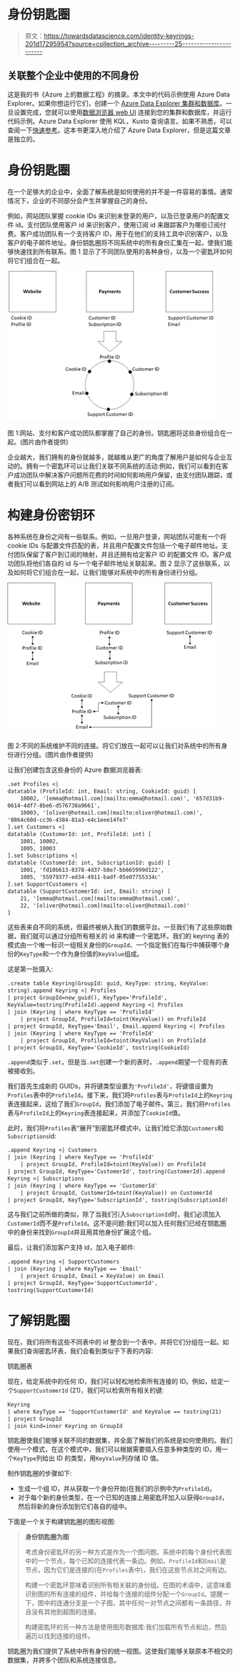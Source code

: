 # 身份钥匙圈

> 原文：<https://towardsdatascience.com/identity-keyrings-201d17295954?source=collection_archive---------25----------------------->

## 关联整个企业中使用的不同身份

这是我的书《Azure 上的数据工程》的摘录。本文中的代码示例使用 Azure Data Explorer。如果你想运行它们，创建一个 [Azure Data Explorer 集群和数据库](https://azure.microsoft.com/en-us/services/data-explorer/)。一旦设置完成，您就可以使用[数据浏览器 web UI](https://dataexplorer.azure.com/) 连接到您的集群和数据库，并运行代码示例。Azure Data Explorer 使用 KQL，Kusto 查询语言。如果不熟悉，可以查阅一下[快速参考](https://docs.microsoft.com/en-us/azure/data-explorer/kql-quick-reference)。这本书更深入地介绍了 Azure Data Explorer，但是这篇文章是独立的。

# 身份钥匙圈

在一个足够大的企业中，全面了解系统是如何使用的并不是一件容易的事情。通常情况下，企业的不同部分会产生并掌握自己的身份。

例如，网站团队掌握 cookie IDs 来识别未登录的用户，以及已登录用户的配置文件 id。支付团队使用客户 id 来识别客户，使用订阅 id 来跟踪客户为哪些订阅付费。客户成功团队有一个支持客户 ID，用于在他们的支持工具中识别客户，以及客户的电子邮件地址。身份钥匙圈将不同系统中的所有身份汇集在一起，使我们能够快速找到所有联系。图 1 显示了不同团队使用的各种身份，以及一个密匙环如何将它们组合在一起。

![](img/c6dab955d2809cec2c5d06d7e220269a.png)

图 1:网站、支付和客户成功团队都掌握了自己的身份。钥匙圈将这些身份组合在一起。(图片由作者提供)

企业越大，我们拥有的身份就越多，就越难从更广的角度了解用户是如何与企业互动的。拥有一个密匙环可以让我们关联不同系统的活动:例如，我们可以看到在客户成功团队中解决客户问题所花费的时间如何影响用户保留，由支付团队跟踪，或者我们可以看到网站上的 A/B 测试如何影响用户注册的订阅。

# 构建身份密钥环

各种系统在身份之间有一些联系。例如，一旦用户登录，网站团队可能有一个将 cookie IDs 与配置文件匹配的表，并且用户配置文件包括一个电子邮件地址。支付团队保留了客户到订阅的映射，并且还拥有给定客户 ID 的配置文件 ID。客户成功团队将他们各自的 id 与一个电子邮件地址关联起来。图 2 显示了这些联系，以及如何将它们组合在一起，让我们能够对系统中的所有身份进行分组。

![](img/5dceeda15b65a3cfafaf7e7eb335de84.png)

图 2:不同的系统维护不同的连接。将它们放在一起可以让我们对系统中的所有身份进行分组。(图片由作者提供)

让我们创建包含这些身份的 Azure 数据浏览器表:

```
.set Profiles <|
datatable (ProfileId: int, Email: string, CookieId: guid) [
    10002, '[emma@hotmail.com](mailto:emma@hotmail.com)', '657d31b9-0614-4df7-8be6-d576738a9661',
    10003, '[oliver@hotmail.com](mailto:oliver@hotmail.com)', '0864c60d-cc36-4384-81a3-e4c1eee14fe7'
].set Customers <|
datatable (CustomerId: int, ProfileId: int) [
    1001, 10002,
    1005, 10003
].set Subscriptions <|
datatable (CustomerId: int, SubscriptionId: guid) [
    1001, 'fd10b613-8378-4d37-b8e7-bb665999d122',
    1005, '55979377-ed34-4911-badf-05e07755334c'
].set SupportCustomers <|
datatable (SupportCustomerId: int, Email: string) [
    21, '[emma@hotmail.com](mailto:emma@hotmail.com)',
    22, '[oliver@hotmail.com](mailto:oliver@hotmail.com)'
]
```

这些表来自不同的系统，但最终被纳入我们的数据平台。一旦我们有了这些原始数据，我们就可以通过分组所有相关的 id 来构建一个密匙环。我们的 keyring 表的模式由一个唯一标识一组相关身份的`GroupId`、一个指定我们在每行中捕获哪个身份的`KeyType`和一个作为身份值的`KeyValue`组成。

这是第一批摄入:

```
.create table Keyring(GroupId: guid, KeyType: string, KeyValue: string).append Keyring <| Profiles
| project GroupId=new_guid(), KeyType='ProfileId', KeyValue=tostring(ProfileId).append Keyring <| Profiles
| join (Keyring | where KeyType == 'ProfileId' 
    | project GroupId, ProfileId=toint(KeyValue)) on ProfileId
| project GroupId, KeyType='Email', Email.append Keyring <| Profiles
| join (Keyring | where KeyType == 'ProfileId'
    | project GroupId, ProfileId=toint(KeyValue)) on ProfileId
| project GroupId, KeyType='CookieId', tostring(CookieId)
```

`.append`类似于`.set`，但是当`.set`创建一个新的表时，`.append`期望一个现有的表被接收到。

我们首先生成新的 GUIDs，并将键类型设置为`'ProfileId'`，将键值设置为`Profiles`表中的`ProfileId`。接下来，我们将`Profiles`表与`ProfileId`上的`Keyring`表连接起来，这给了我们`GroupId`，我们添加了电子邮件。第三，我们将`Profiles`表与`ProfileId`上的`Keyring`表连接起来，并添加了`CookieId`值。

此时，我们将`Profiles`表“展开”到密匙环模式中。让我们给它添加`Customers`和`Subscriptions`id:

```
.append Keyring <| Customers
| join (Keyring | where KeyType == 'ProfileId'
    | project GroupId, ProfileId=toint(KeyValue)) on ProfileId
| project GroupId, KeyType='CustomerId', tostring(CustomerId).append Keyring <| Subscriptions
| join (Keyring | where KeyType == 'CustomerId'
    | project GroupId, CustomerId=toint(KeyValue)) on CustomerId
| project GroupId, KeyType='SubscriptionId', tostring(SubscriptionId)
```

这与我们之前所做的类似，除了当我们引入`SubscriptionId`时，我们必须加入`CustomerId`而不是`ProfileId`。这不是问题:我们可以加入任何我们已经在钥匙圈中的身份来找到`GroupId`并且用其他身份扩展这个组。

最后，让我们添加客户支持 id，加入电子邮件:

```
.append Keyring <| SupportCustomers
| join (Keyring | where KeyType == 'Email'
    | project GroupId, Email = KeyValue) on Email
| project GroupId, KeyType='SupportCustomerId', tostring(SupportCustomerId)
```

# 了解钥匙圈

现在，我们将所有这些不同表中的 id 整合到一个表中，并将它们分组在一起。如果我们查询密匙环表，我们会看到类似于下表的内容:

钥匙圈表

现在，给定系统中的任何 ID，我们可以轻松地检索所有连接的 ID。例如，给定一个`SupportCustomerId` (21)，我们可以检索所有相关的键:

```
Keyring
| where KeyType == 'SupportCustomerId' and KeyValue == tostring(21)
| project GroupId
| join kind=inner Keyring on GroupId
```

钥匙圈使我们能够关联不同的数据集，并全面了解我们的系统是如何使用的。我们使用一个模式，在这个模式中，我们可以根据需要插入任意多种类型的 ID，用一个`KeyType`列给出 ID 的类型，用`KeyValue`列存储 ID 值。

制作钥匙圈的步骤如下:

*   生成一个组 ID，并从获取一个身份开始(在我们的示例中为`ProfileId`)。
*   对于每个新的身份类型，在一个已知的连接上用密匙环加入以获得`GroupId`，然后将新的身份添加到它们各自的组中。

下面是一个关于构建钥匙圈的图形视图:

> **身份钥匙圈为图**
> 
> 考虑身份密匙环的另一种方式是作为一个图问题。系统中的每个身份代表图中的一个节点，每个已知的连接代表一条边。例如，`ProfileId`和`Email`是节点，因为它们是连接的(在`Profiles`表中)，我们在这些节点对之间有边。
> 
> 构建一个密匙环意味着识别所有相关联的身份组。在图的术语中，这意味着识别图的所有连接的组件，并给每个连接的组件分配一个`GroupId`。提醒一下，图中的连通分支是一个子图，其中任何一对节点之间都有一条路径，并且没有其他到超图的连接。
> 
> 构建密匙环的另一种方法是使用图形数据库:我们加载所有节点和边，然后遍历以找到连接的组件。

钥匙圈为我们提供了系统中所有身份的统一视图。这使我们能够关联原本不相交的数据集，并跨多个团队和系统连接信息。
